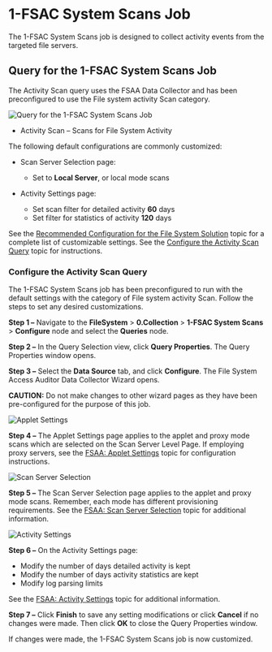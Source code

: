 # 1-FSAC System Scans Job

The 1-FSAC System Scans job is designed to collect activity events from the targeted file servers.

## Query for the 1-FSAC System Scans Job

The Activity Scan query uses the FSAA Data Collector and has been preconfigured to use the File
system activity Scan category.

![Query for the 1-FSAC System Scans Job](/img/versioned_docs/accessanalyzer_11.6/accessanalyzer/solutions/filesystem/collection/fsacsystemscansquery.webp)

- Activity Scan – Scans for File System Activity

The following default configurations are commonly customized:

- Scan Server Selection page:

    - Set to **Local Server**, or local mode scans

- Activity Settings page:

    - Set scan filter for detailed activity **60** days
    - Set filter for statistics of activity **120** days

See the
[Recommended Configuration for the File System Solution](/docs/accessanalyzer/11.6/accessanalyzer/solutions/filesystem/recommended.md)
topic for a complete list of customizable settings. See the
[Configure the Activity Scan Query](#configure-the-activity-scan-query) topic for instructions.

### Configure the Activity Scan Query

The 1-FSAC System Scans job has been preconfigured to run with the default settings with the
category of File system activity Scan. Follow the steps to set any desired customizations.

**Step 1 –** Navigate to the **FileSystem** > **0.Collection** > **1-FSAC System Scans** >
**Configure** node and select the **Queries** node.

**Step 2 –** In the Query Selection view, click **Query Properties**. The Query Properties window
opens.

**Step 3 –** Select the **Data Source** tab, and click **Configure**. The File System Access Auditor
Data Collector Wizard opens.

**CAUTION:** Do not make changes to other wizard pages as they have been pre-configured for the
purpose of this job.

![Applet Settings](/img/versioned_docs/accessanalyzer_11.6/accessanalyzer/solutions/filesystem/collection/fsacappletsettings.webp)

**Step 4 –** The Applet Settings page applies to the applet and proxy mode scans which are selected
on the Scan Server Level Page. If employing proxy servers, see the
[FSAA: Applet Settings](/docs/accessanalyzer/11.6/accessanalyzer/admin/datacollector/fsaa/appletsettings.md)
topic for configuration instructions.

![Scan Server Selection](/img/versioned_docs/accessanalyzer_11.6/accessanalyzer/solutions/filesystem/collection/fsacscanserverselection.webp)

**Step 5 –** The Scan Server Selection page applies to the applet and proxy mode scans. Remember,
each mode has different provisioning requirements. See the
[FSAA: Scan Server Selection](/docs/accessanalyzer/11.6/accessanalyzer/admin/datacollector/fsaa/scanserverselection.md) topic
for additional information.

![Activity Settings](/img/versioned_docs/accessanalyzer_11.6/accessanalyzer/solutions/filesystem/collection/fsacactivitysettings.webp)

**Step 6 –** On the Activity Settings page:

- Modify the number of days detailed activity is kept
- Modify the number of days activity statistics are kept
- Modify log parsing limits

See the
[FSAA: Activity Settings](/docs/accessanalyzer/11.6/accessanalyzer/admin/datacollector/fsaa/activitysettings.md) topic
for additional information.

**Step 7 –** Click **Finish** to save any setting modifications or click **Cancel** if no changes
were made. Then click **OK** to close the Query Properties window.

If changes were made, the 1-FSAC System Scans job is now customized.
